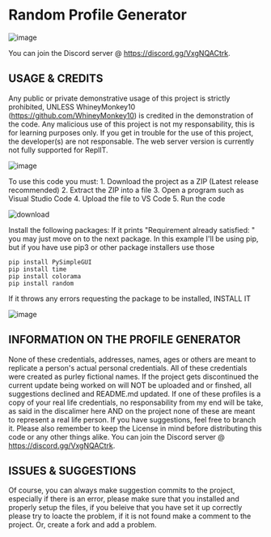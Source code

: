 # Random Profile Generator

![image](https://user-images.githubusercontent.com/71403599/166505482-78b7a693-5a0e-43de-833d-2c7974adb90b.png)

You can join the Discord server @ https://discord.gg/VxgNQACtrk.

## USAGE & CREDITS

Any public or private demonstrative usage of this project is strictly prohibited, UNLESS WhineyMonkey10 (https://github.com/WhineyMonkey10) is credited in the demonstration of the code. Any malicious use of this project is not my responsability, this is for learning purposes only. If you get in trouble for the use of this project, the developer(s) are not responsable. The web server version is currently not fully supported for ReplIT.

![image](https://user-images.githubusercontent.com/71403599/166505554-ffe129e9-dcb9-4f86-a896-5147eed24027.png)

To use this code you must:
    1. Download the project as a ZIP (Latest release recommended)
    2. Extract the ZIP into a file
    3. Open a program such as Visual Studio Code
    4. Upload the file to VS Code
    5. Run the code

![download](https://user-images.githubusercontent.com/71403599/166504880-1d9a484e-f525-4b97-ba94-cbbe74c7a6f2.png)
 
   Install the following packages:
    If it prints "Requirement already satisfied: " you may just move on to the next package. In this example I'll be using pip, but if you have use pip3 or other package installers use those

    pip install PySimpleGUI
    pip install time
    pip install colorama
    pip install random

If it throws any errors requesting the package to be installed, INSTALL IT

![image](https://user-images.githubusercontent.com/71403599/166505681-d2a58620-a337-4d27-85c5-59723e5b8092.png)


## INFORMATION ON THE PROFILE GENERATOR

None of these credentials, addresses, names, ages or others are meant to replicate a person's actual personal credentials. All of these credentials were created as purley fictional names. If the project gets discontinued the current update being worked on will NOT be uploaded and or finshed, all suggestions declined and README.md updated. If one of these profiles is a copy of your real life credentials, no responsability from my end will be take, as said in the discalimer here AND on the project none of these are meant to represent a real life person. If you have suggestions, feel free to branch it. Please also remember to keep the License in mind before distributing this code or any other things alike. You can join the Discord server @ https://discord.gg/VxgNQACtrk.

## ISSUES & SUGGESTIONS

Of course, you can always make suggestion commits to the project, especially if there is an error, please make sure that you installed and properly setup the files, if you beleive that you have set it up correctly please try to loacte the problem, if it is not found make a comment to the project. Or, create a fork and add a problem.


